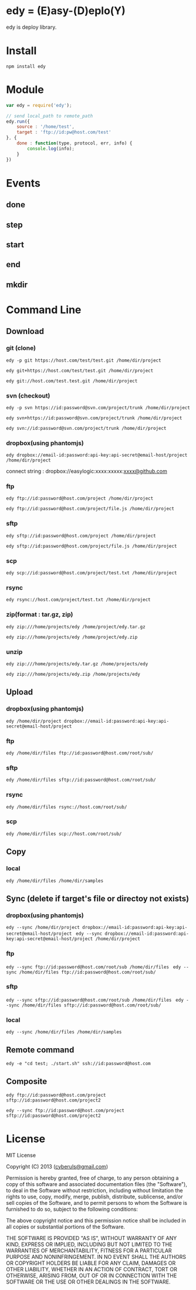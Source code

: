 # edy = (E)asy-(D)eplo(Y)

edy is deploy library.

# Install 

``` npm install edy ```

# Module

```javascript
var edy = require('edy');

// send local_path to remote_path
edy.run({
	source : '/home/test',
	target : 'ftp://id:pw@host.com/test'
}, {
	done : function(type, protocol, err, info) {
		console.log(info);
	}
})

```

# Events

## done 
## step
## start
## end
## mkdir

# Command Line

## Download 

### git (clone)

```edy -p git https://host.com/test/test.git /home/dir/project```

```edy git+https://host.com/test/test.git /home/dir/project``` 

```edy git://host.com/test.test.git /home/dir/project```


### svn (checkout)

```edy -p svn https://id:password@svn.com/project/trunk /home/dir/project```

```edy svn+https://id:password@svn.com/project/trunk /home/dir/project``` 

```edy svn://id:password@svn.com/project/trunk /home/dir/project```

### dropbox(using phantomjs) 

```edy dropbox://email-id:password:api-key:api-secret@email-host/project /home/dir/project```


connect string : dropbox://easylogic:xxxx:xxxxx:xxxx@github.com 

### ftp 

```edy ftp://id:password@host.com/project /home/dir/project```
 
```edy ftp://id:password@host.com/project/file.js /home/dir/project``` 

### sftp 

```edy sftp://id:password@host.com/project /home/dir/project```

```edy sftp://id:password@host.com/project/file.js /home/dir/project```
### scp 

```edy scp://id:password@host.com/project/test.txt /home/dir/project```

### rsync 

```edy rsync://host.com/project/test.txt /home/dir/project```

### zip(format : tar.gz, zip)

```edy zip:///home/projects/edy /home/project/edy.tar.gz```

```edy zip:///home/projects/edy /home/project/edy.zip```

### unzip 

```edy zip:///home/projects/edy.tar.gz /home/projects/edy```

```edy zip:///home/projects/edy.zip /home/projects/edy```


## Upload 

### dropbox(using phantomjs) 

```edy /home/dir/project dropbox://email-id:password:api-key:api-secret@email-host/project ```

### ftp  
```edy /home/dir/files ftp://id:password@host.com/root/sub/```

### sftp
```edy /home/dir/files sftp://id:password@host.com/root/sub/```

### rsync
```edy /home/dir/files rsync://host.com/root/sub/```

### scp
```edy /home/dir/files scp://host.com/root/sub/```

## Copy

### local
```edy /home/dir/files /home/dir/samples```

## Sync (delete if target's file or directoy not exists) 

### dropbox(using phantomjs) 

```edy --sync /home/dir/project dropbox://email-id:password:api-key:api-secret@email-host/project ```
```edy --sync dropbox://email-id:password:api-key:api-secret@email-host/project /home/dir/project ```


### ftp 
```edy --sync ftp://id:password@host.com/root/sub /home/dir/files ```
```edy --sync /home/dir/files ftp://id:password@host.com/root/sub/```

### sftp 
```edy --sync sftp://id:password@host.com/root/sub /home/dir/files ```
```edy --sync /home/dir/files sftp://id:password@host.com/root/sub/```

### local
```edy --sync /home/dir/files /home/dir/samples```

## Remote command 
```edy -e "cd test; ./start.sh" ssh://id:password@host.com```

## Composite

```edy ftp://id:password@host.com/project sftp://id:password@host.com/project2```

```edy --sync ftp://id:password@host.com/project sftp://id:password@host.com/project2```

# License

MIT License 

Copyright (C) 2013 (cyberuls@gmail.com)

Permission is hereby granted, free of charge, to any person obtaining a copy
of this software and associated documentation files (the "Software"), to deal
in the Software without restriction, including without limitation the rights
to use, copy, modify, merge, publish, distribute, sublicense, and/or sell
copies of the Software, and to permit persons to whom the Software is
furnished to do so, subject to the following conditions:

The above copyright notice and this permission notice shall be included in
all copies or substantial portions of the Software.

THE SOFTWARE IS PROVIDED "AS IS", WITHOUT WARRANTY OF ANY KIND, EXPRESS OR
IMPLIED, INCLUDING BUT NOT LIMITED TO THE WARRANTIES OF MERCHANTABILITY,
FITNESS FOR A PARTICULAR PURPOSE AND NONINFRINGEMENT. IN NO EVENT SHALL THE
AUTHORS OR COPYRIGHT HOLDERS BE LIABLE FOR ANY CLAIM, DAMAGES OR OTHER
LIABILITY, WHETHER IN AN ACTION OF CONTRACT, TORT OR OTHERWISE, ARISING FROM,
OUT OF OR IN CONNECTION WITH THE SOFTWARE OR THE USE OR OTHER DEALINGS IN
THE SOFTWARE. 

